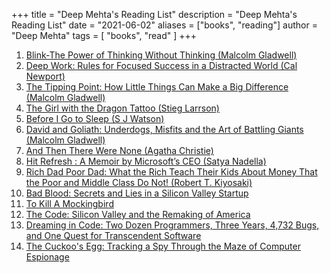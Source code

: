+++
title = "Deep Mehta's Reading List"
description = "Deep Mehta's Reading List"
date = "2021-06-02"
aliases = ["books", "reading"]
author = "Deep Mehta"
tags = [
    "books",
    "read"
]
+++

1. [Blink-The Power of Thinking Without Thinking (Malcolm Gladwell)](https://www.amazon.in/Blink-Power-Thinking-Without/dp/0316010669)
2. [Deep Work: Rules for Focused Success in a Distracted World (Cal Newport)](https://www.amazon.in/Deep-Work-Focused-Success-Distracted/dp/0349413681)
3. [The Tipping Point: How Little Things Can Make a Big Difference (Malcolm Gladwell)](https://www.amazon.in/Tipping-Point-Little-Things-Difference/dp/0349113467)
4. [The Girl with the Dragon Tattoo (Stieg Larrson)](https://www.amazon.in/Girl-Dragon-Tattoo-2015-06-07-Millennium/dp/0857054104)
5. [Before I Go to Sleep (S J Watson)](https://www.amazon.in/Before-I-Go-Sleep-Watson/dp/0552164127)
6. [David and Goliath: Underdogs, Misfits and the Art of Battling Giants (Malcolm Gladwell)](https://www.amazon.in/David-Goliath-Underdogs-Misfits-Battling/dp/0241959594)
7. [And Then There Were None (Agatha Christie)](https://www.amazon.in/Then-There-Were-None/dp/0008123209)
8. [Hit Refresh : A Memoir by Microsoft’s CEO (Satya Nadella)](https://www.amazon.in/Hit-Refresh-Memoir-Microsofts-CEO/dp/0008393303)
9. [Rich Dad Poor Dad: What the Rich Teach Their Kids About Money That the Poor and Middle Class Do Not! (Robert T. Kiyosaki)](https://www.amazon.in/Rich-Dad-Poor-Middle-Updates/dp/1612680194)
10. [Bad Blood: Secrets and Lies in a Silicon Valley Startup](https://www.amazon.in/Bad-Blood-Secrets-Silicon-Startup/dp/152473165X)
11. [To Kill A Mockingbird](https://www.amazon.in/Kill-Mockingbird-Harper-Lee/dp/0099549484)
12. [The Code: Silicon Valley and the Remaking of America](https://www.amazon.in/Code-Silicon-Valley-Remaking-America/dp/0399562184)
13. [Dreaming in Code: Two Dozen Programmers, Three Years, 4,732 Bugs, and One Quest for Transcendent Software](https://www.amazon.com/Dreaming-Code-Programmers-Transcendent-Software/dp/1400082471)
14. [The Cuckoo's Egg: Tracking a Spy Through the Maze of Computer Espionage](https://www.amazon.com/Cuckoos-Egg-Tracking-Computer-Espionage/dp/1416507787)

